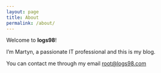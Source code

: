 ```yaml
---
layout: page
title: About
permalink: /about/
---
```


Welcome to **logs98**!

I’m Martyn, a passionate IT professional and this is my blog.

You can contact me through my email [root@logs98.com](mailto:root@logs98.com)
